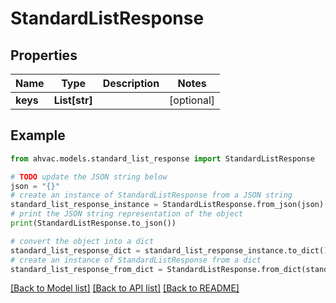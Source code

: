 # StandardListResponse


## Properties

Name | Type | Description | Notes
------------ | ------------- | ------------- | -------------
**keys** | **List[str]** |  | [optional] 

## Example

```python
from ahvac.models.standard_list_response import StandardListResponse

# TODO update the JSON string below
json = "{}"
# create an instance of StandardListResponse from a JSON string
standard_list_response_instance = StandardListResponse.from_json(json)
# print the JSON string representation of the object
print(StandardListResponse.to_json())

# convert the object into a dict
standard_list_response_dict = standard_list_response_instance.to_dict()
# create an instance of StandardListResponse from a dict
standard_list_response_from_dict = StandardListResponse.from_dict(standard_list_response_dict)
```
[[Back to Model list]](../README.md#documentation-for-models) [[Back to API list]](../README.md#documentation-for-api-endpoints) [[Back to README]](../README.md)


